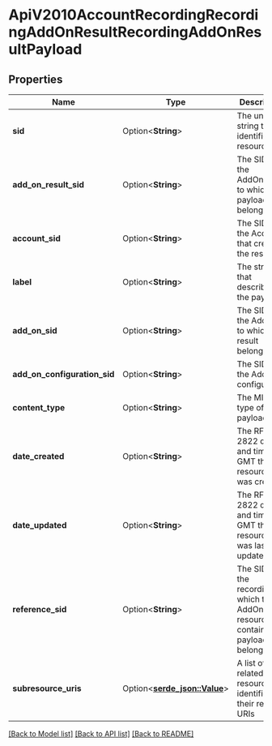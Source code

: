 # ApiV2010AccountRecordingRecordingAddOnResultRecordingAddOnResultPayload

## Properties

Name | Type | Description | Notes
------------ | ------------- | ------------- | -------------
**sid** | Option<**String**> | The unique string that identifies the resource | [optional]
**add_on_result_sid** | Option<**String**> | The SID of the AddOnResult to which the payload belongs | [optional]
**account_sid** | Option<**String**> | The SID of the Account that created the resource | [optional]
**label** | Option<**String**> | The string that describes the payload | [optional]
**add_on_sid** | Option<**String**> | The SID of the Add-on to which the result belongs | [optional]
**add_on_configuration_sid** | Option<**String**> | The SID of the Add-on configuration | [optional]
**content_type** | Option<**String**> | The MIME type of the payload | [optional]
**date_created** | Option<**String**> | The RFC 2822 date and time in GMT that the resource was created | [optional]
**date_updated** | Option<**String**> | The RFC 2822 date and time in GMT that the resource was last updated | [optional]
**reference_sid** | Option<**String**> | The SID of the recording to which the AddOnResult resource that contains the payload belongs | [optional]
**subresource_uris** | Option<[**serde_json::Value**](.md)> | A list of related resources identified by their relative URIs | [optional]

[[Back to Model list]](../README.md#documentation-for-models) [[Back to API list]](../README.md#documentation-for-api-endpoints) [[Back to README]](../README.md)


